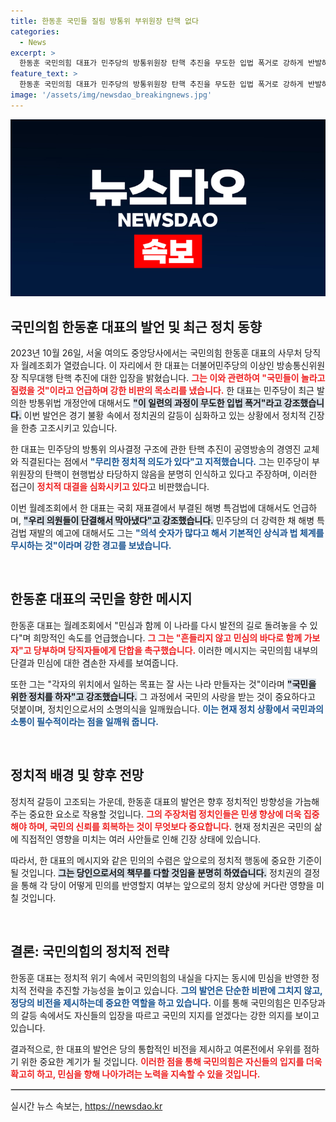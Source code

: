 ```yaml
---
title: 한동훈 국민들 질림 방통위 부위원장 탄핵 없다
categories:
  - News
excerpt: >
  한동훈 국민의힘 대표가 민주당의 방통위원장 탄핵 추진을 무도한 입법 폭거로 강하게 반발하며, 민주당의 의도에 대한 비판을 감추지 않았다. 그는 국민을 위한 정치를 강조하며, 당의 방향성을 재확인했다. 클릭해 진실을 확인해보세요!
feature_text: >
  한동훈 국민의힘 대표가 민주당의 방통위원장 탄핵 추진을 무도한 입법 폭거로 강하게 반발하며, 민주당의 의도에 대한 비판을 감추지 않았다. 그는 국민을 위한 정치를 강조하며, 당의 방향성을 재확인했다. 클릭해 진실을 확인해보세요!
image: '/assets/img/newsdao_breakingnews.jpg'
---
```


<p><img src="/assets/img/newsdao_breakingnews.jpg" alt="firstkoreanews 속보" /></p>

<h2 data-ke-size="size26">국민의힘 한동훈 대표의 발언 및 최근 정치 동향</h2>

<p data-ke-size="size16">2023년 10월 26일, 서울 여의도 중앙당사에서는 국민의힘 한동훈 대표의 사무처 당직자 월례조회가 열렸습니다. 이 자리에서 한 대표는 더불어민주당의 이상인 방송통신위원장 직무대행 탄핵 추진에 대한 입장을 밝혔습니다. <b><span style="color: #ee2323;">그는 이와 관련하여 "국민들이 놀라고 질렸을 것"이라고 언급하며 강한 비판의 목소리를 냈습니다.</span></b> 한 대표는 민주당이 최근 발의한 방통위법 개정안에 대해서도 <b><span style="background-color: #21538527;">"이 일련의 과정이 무도한 입법 폭거"라고 강조했습니다.</span></b> 이번 발언은 경기 불황 속에서 정치권의 갈등이 심화하고 있는 상황에서 정치적 긴장을 한층 고조시키고 있습니다.</p>

<p data-ke-size="size16">한 대표는 민주당의 방통위 의사결정 구조에 관한 탄핵 추진이 공영방송의 경영진 교체와 직결된다는 점에서 <b><span style="color: #1a5490;">"무리한 정치적 의도가 있다"고 지적했습니다.</span></b> 그는 민주당이 부위원장의 탄핵이 현행법상 타당하지 않음을 분명히 인식하고 있다고 주장하며, 이러한 접근이 <b><span style="color: #ee2323;">정치적 대결을 심화시키고 있다</span></b>고 비판했습니다. </p>

<p data-ke-size="size16">이번 월례조회에서 한 대표는 국회 재표결에서 부결된 해병 특검법에 대해서도 언급하며, <b><span style="background-color: #21538527;">"우리 의원들이 단결해서 막아냈다"고 강조했습니다.</span></b> 민주당의 더 강력한 채 해병 특검법 재발의 예고에 대해서도 그는 <b><span style="color: #1a5490;">"의석 숫자가 많다고 해서 기본적인 상식과 법 체계를 무시하는 것"이라며 강한 경고를 보냈습니다.</span></b></p>

<p data-ke-size="size16">&nbsp;</p>

<h2 data-ke-size="size26">한동훈 대표의 국민을 향한 메시지</h2>

<p data-ke-size="size16">한동훈 대표는 월례조회에서 "민심과 함께 이 나라를 다시 발전의 길로 돌려놓을 수 있다"며 희망적인 속도를 언급했습니다. <b><span style="color: #ee2323;">그 그는 "흔들리지 않고 민심의 바다로 함께 가보자"고 당부하며 당직자들에게 단합을 촉구했습니다.</span></b> 이러한 메시지는 국민의힘 내부의 단결과 민심에 대한 겸손한 자세를 보여줍니다.</p>

<p data-ke-size="size16">또한 그는 "각자의 위치에서 일하는 목표는 잘 사는 나라 만들자는 것"이라며 <b><span style="background-color: #21538527;">"국민을 위한 정치를 하자"고 강조했습니다.</span></b> 그 과정에서 국민의 사랑을 받는 것이 중요하다고 덧붙이며, 정치인으로서의 소명의식을 일깨웠습니다. <b><span style="color: #1a5490;">이는 현재 정치 상황에서 국민과의 소통이 필수적이라는 점을 일깨워 줍니다.</span></b></p>

<p data-ke-size="size16">&nbsp;</p>

<h2 data-ke-size="size26">정치적 배경 및 향후 전망</h2>

<p data-ke-size="size16">정치적 갈등이 고조되는 가운데, 한동훈 대표의 발언은 향후 정치적인 방향성을 가늠해주는 중요한 요소로 작용할 것입니다. <b><span style="color: #ee2323;">그의 주장처럼 정치인들은 민생 향상에 더욱 집중해야 하며, 국민의 신뢰를 회복하는 것이 무엇보다 중요합니다.</span></b> 현재 정치권은 국민의 삶에 직접적인 영향을 미치는 여러 사안들로 인해 긴장 상태에 있습니다.</p>

<p data-ke-size="size16">따라서, 한 대표의 메시지와 같은 민의의 수렴은 앞으로의 정치적 행동에 중요한 기준이 될 것입니다. <b><span style="background-color: #21538527;">그는 당인으로서의 책무를 다할 것임을 분명히 하였습니다.</span></b> 정치권의 결정을 통해 각 당이 어떻게 민의를 반영할지 여부는 앞으로의 정치 양상에 커다란 영향을 미칠 것입니다. </p>

<p data-ke-size="size16">&nbsp;</p>

<h2 data-ke-size="size26">결론: 국민의힘의 정치적 전략</h2>

<p data-ke-size="size16">한동훈 대표는 정치적 위기 속에서 국민의힘의 내실을 다지는 동시에 민심을 반영한 정치적 전략을 추진할 가능성을 높이고 있습니다. <b><span style="color: #1a5490;">그의 발언은 단순한 비판에 그치지 않고, 정당의 비전을 제시하는데 중요한 역할을 하고 있습니다.</span></b> 이를 통해 국민의힘은 민주당과의 갈등 속에서도 자신들의 입장을 따르고 국민의 지지를 얻겠다는 강한 의지를 보이고 있습니다.</p>

<p data-ke-size="size16">결과적으로, 한 대표의 발언은 당의 통합적인 비전을 제시하고 여론전에서 우위를 점하기 위한 중요한 계기가 될 것입니다. <b><span style="color: #ee2323;">이러한 점을 통해 국민의힘은 자신들의 입지를 더욱 확고히 하고, 민심을 향해 나아가려는 노력을 지속할 수 있을 것입니다.</span></b></p>

<hr style="border: 1px solid #ccc;"/>
실시간 뉴스 속보는, <a href="https://newsdao.kr" rel="dofollow">https://newsdao.kr</a>


